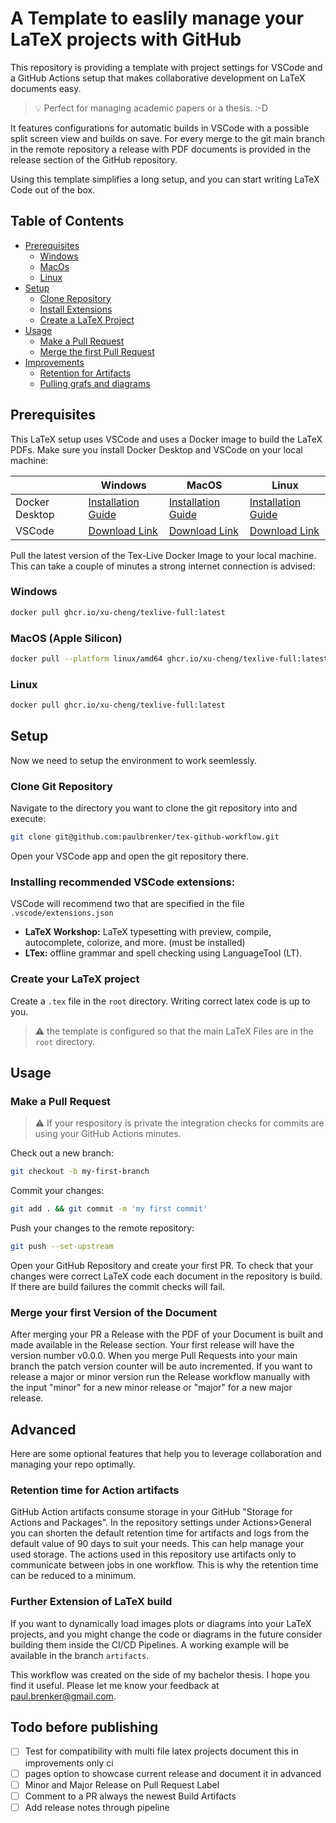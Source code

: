 # A Template to easlily manage your LaTeX projects with GitHub

This repository is providing a template with project settings for VSCode and a GitHub Actions setup that makes collaborative development on LaTeX documents easy.

> :bulb: Perfect for managing academic papers or a thesis. :-D

It features configurations for automatic builds in VSCode with a possible split screen view and builds on save. For every merge to the git main branch in the remote repository a release with PDF documents is provided in the release section of the GitHub repository.

Using this template simplifies a long setup, and you can start writing LaTeX Code out of the box.

## Table of Contents

- [Prerequisites](#prerequisites)
  - [Windows](#windows)
  - [MacOs](#macos-apple-silicon)
  - [Linux](#linux)
- [Setup](#setup)
  - [Clone Repository](#clone-git-repository)
  - [Install Extensions](#installing-recommended-vscode-extensions)
  - [Create a LaTeX Project](#create-your-latex-project)
- [Usage](#usage)
  - [Make a Pull Request](#make-a-pull-request)
  - [Merge the first Pull Request](#merge-your-first-version-of-the-document)
- [Improvements](#improvements)
  - [Retention for Artifacts](#retention-time-for-action-artifacts)
  - [Pulling grafs and diagrams](#further-extension-of-latex-build)

## Prerequisites

This LaTeX setup uses VSCode and uses a Docker image to build the LaTeX PDFs. Make sure you install Docker Desktop and VSCode on your local machine:

|                | Windows                                                                              | MacOS                                                                            | Linux                                                                      |
| -------------- | ------------------------------------------------------------------------------------ | -------------------------------------------------------------------------------- | -------------------------------------------------------------------------- |
| Docker Desktop | [Installation Guide](https://docs.docker.com/desktop/setup/install/windows-install/) | [Installation Guide](https://docs.docker.com/desktop/setup/install/mac-install/) | [Installation Guide](https://docs.docker.com/desktop/setup/install/linux/) |
| VSCode         | [Download Link](https://code.visualstudio.com/)                                      | [Download Link](https://code.visualstudio.com/)                                  | [Download Link](https://code.visualstudio.com/)                            |

Pull the latest version of the Tex-Live Docker Image to your local machine. This can take a couple of minutes a strong internet connection is advised:

### Windows

```bash
docker pull ghcr.io/xu-cheng/texlive-full:latest
```

### MacOS (Apple Silicon)

```bash
docker pull --platform linux/amd64 ghcr.io/xu-cheng/texlive-full:latest
```

### Linux

```bash
docker pull ghcr.io/xu-cheng/texlive-full:latest
```

## Setup

Now we need to setup the environment to work seemlessly.

### Clone Git Repository

Navigate to the directory you want to clone the git repository into and execute:

```bash
git clone git@github.com:paulbrenker/tex-github-workflow.git
```

Open your VSCode app and open the git repository there.

### Installing recommended VSCode extensions:

VSCode will recommend two that are specified in the file `.vscode/extensions.json`

- **LaTeX Workshop:** LaTeX typesetting with preview, compile, autocomplete, colorize, and more. (must be installed)
- **LTex:** offline grammar and spell checking using LanguageTool (LT).

### Create your LaTeX project

Create a `.tex` file in the `root` directory. Writing correct latex code is up to you.

> :warning: the template is configured so that the main LaTeX Files are in the `root` directory.

## Usage

### Make a Pull Request

> :warning: If your respository is private the integration checks for commits are using your GitHub Actions minutes.

Check out a new branch:

```bash
git checkout -b my-first-branch
```

Commit your changes:

```bash
git add . && git commit -m 'my first commit'
```

Push your changes to the remote repository:

```bash
git push --set-upstream
```

Open your GitHub Repository and create your first PR. To check that your changes were correct LaTeX code each document in the repository is build. If there are build failures the commit checks will fail.

### Merge your first Version of the Document

After merging your PR a Release with the PDF of your Document is built and made available in the Release section. Your first release will have the version number v0.0.0. When you merge Pull Requests into your main branch the patch version counter will be auto incremented. If you want to release a major or minor version run the Release workflow manually with the input "minor" for a new minor release or "major" for a new major release.

## Advanced

Here are some optional features that help you to leverage collaboration and managing your repo optimally.

### Retention time for Action artifacts

GitHub Action artifacts consume storage in your GitHub "Storage for Actions and Packages". In the repository settings under Actions>General you can shorten the default retention time for artifacts and logs from the default value of 90 days to suit your needs. This can help manage your used storage. The actions used in this repository use artifacts only to communicate between jobs in one workflow. This is why the retention time can be reduced to a minimum.

### Further Extension of LaTeX build

If you want to dynamically load images plots or diagrams into your LaTeX projects, and you might change the code or diagrams in the future consider building them inside the CI/CD Pipelines. A working example will be available in the branch `artifacts`.

This workflow was created on the side of my bachelor thesis. I hope you find it useful. Please let me know your feedback at [paul.brenker@gmail.com](mailto:paul.brenker@gmail.com).

## Todo before publishing

- [ ] Test for compatibility with multi file latex projects document this in improvements only ci
- [ ] pages option to showcase current release and document it in advanced
- [ ] Minor and Major Release on Pull Request Label
- [ ] Comment to a PR always the newest Build Artifacts
- [ ] Add release notes through pipeline
